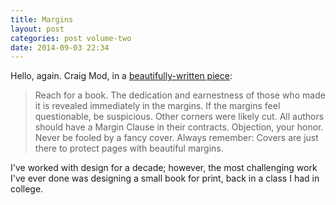 ```yaml
---
title: Margins
layout: post
categories: post volume-two
date: 2014-09-03 22:34
---
```

Hello, again. Craig Mod, in a [beautifully-written piece](https://medium.com/message/lets-talk-about-margins-14646574c385):

> Reach for a book. The dedication and earnestness of those who made it is revealed immediately in the margins. If the margins feel questionable, be suspicious. Other corners were likely cut. All authors should have a Margin Clause in their contracts. Objection, your honor. Never be fooled by a fancy cover. Always remember: Covers are just there to protect pages with beautiful margins.

I've worked with design for a decade; however, the most challenging work I've ever done was designing a small book for print, back in a class I had in college. 
